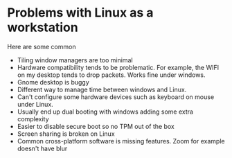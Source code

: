 # Problems with Linux as a workstation

Here are some common

- Tiling window managers are too minimal
- Hardware compatibility tends to be problematic. For example, the WIFI on my desktop tends to drop packets. Works fine under windows.
- Gnome desktop is buggy
- Different way to manage time between windows and Linux.
- Can't configure some hardware devices such as keyboard on mouse under Linux.
- Usually end up dual booting with windows adding some extra complexity
- Easier to disable secure boot so no TPM out of the box
- Screen sharing is broken on Linux
- Common cross-platform software is missing features. Zoom for example doesn't have blur

